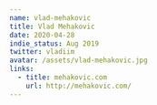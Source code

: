 ```yaml
---
name: vlad-mehakovic
title: Vlad Mehakovic
date: 2020-04-28
indie_status: Aug 2019
twitter: vladiim
avatar: /assets/vlad-mehakovic.jpg
links:
  - title: mehakovic.com
    url: http://mehakovic.com/   
---
```

